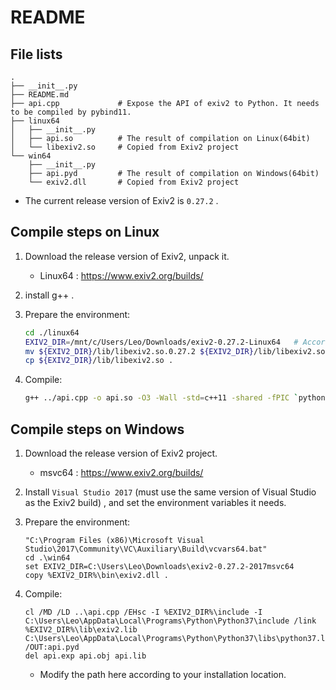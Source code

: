 # README

## File lists

```
.
├── __init__.py
├── README.md
├── api.cpp             # Expose the API of exiv2 to Python. It needs to be compiled by pybind11.
├── linux64
│   ├── __init__.py
│   ├── api.so          # The result of compilation on Linux(64bit)
│   └── libexiv2.so     # Copied from Exiv2 project
└── win64
    ├── __init__.py
    ├── api.pyd         # The result of compilation on Windows(64bit)
    └── exiv2.dll       # Copied from Exiv2 project
```
- The current release version of Exiv2 is `0.27.2` .

## Compile steps on Linux

1. Download the release version of Exiv2, unpack it.
    - Linux64 : <https://www.exiv2.org/builds/>

2. install g++ .

3. Prepare the environment:
    ```sh
    cd ./linux64
    EXIV2_DIR=/mnt/c/Users/Leo/Downloads/exiv2-0.27.2-Linux64   # According to your download location
    mv ${EXIV2_DIR}/lib/libexiv2.so.0.27.2 ${EXIV2_DIR}/lib/libexiv2.so     # rename the library file
    cp ${EXIV2_DIR}/lib/libexiv2.so .
    ```

4. Compile:
    ```sh
    g++ ../api.cpp -o api.so -O3 -Wall -std=c++11 -shared -fPIC `python3 -m pybind11 --includes` -I ${EXIV2_DIR}/include -L ${EXIV2_DIR}/lib -l exiv2
    ```

## Compile steps on Windows

1. Download the release version of Exiv2 project.
    - msvc64 : <https://www.exiv2.org/builds/>

2. Install `Visual Studio 2017` (must use the same version of Visual Studio as the Exiv2 build) , and set the environment variables it needs.

3. Prepare the environment:
    ```
    "C:\Program Files (x86)\Microsoft Visual Studio\2017\Community\VC\Auxiliary\Build\vcvars64.bat"
    cd .\win64
    set EXIV2_DIR=C:\Users\Leo\Downloads\exiv2-0.27.2-2017msvc64
    copy %EXIV2_DIR%\bin\exiv2.dll .
    ```

4. Compile:
    ```
    cl /MD /LD ..\api.cpp /EHsc -I %EXIV2_DIR%\include -I C:\Users\Leo\AppData\Local\Programs\Python\Python37\include /link %EXIV2_DIR%\lib\exiv2.lib C:\Users\Leo\AppData\Local\Programs\Python\Python37\libs\python37.lib /OUT:api.pyd
    del api.exp api.obj api.lib
    ```
    - Modify the path here according to your installation location.
